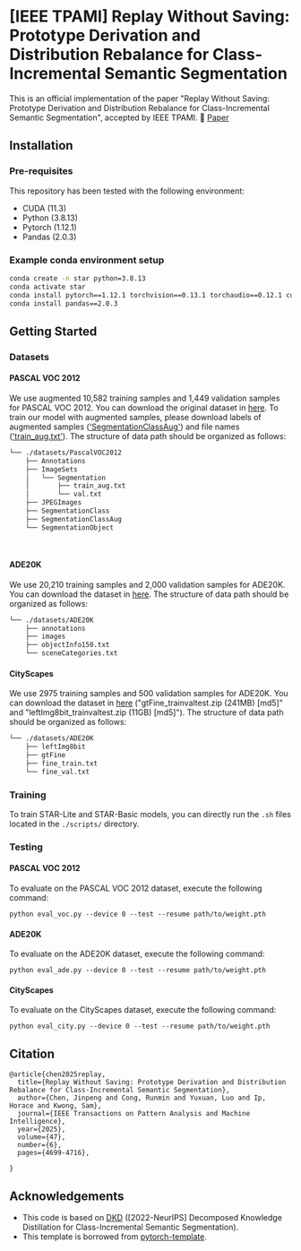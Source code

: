 # [IEEE TPAMI] Replay Without Saving: Prototype Derivation and Distribution Rebalance for Class-Incremental Semantic Segmentation

This is an official implementation of the paper "Replay Without Saving: Prototype Derivation and Distribution Rebalance for Class-Incremental Semantic Segmentation", accepted by IEEE TPAMI.
📝 [Paper](https://ieeexplore.ieee.org/document/10904177)

[//]: # (🤗 [Hugging Face]&#40;https://huggingface.co/jinpeng0528/STAR_TPAMI&#41;)

## Installation
### Pre-requisites
This repository has been tested with the following environment:
* CUDA (11.3)
* Python (3.8.13)
* Pytorch (1.12.1)
* Pandas (2.0.3)

### Example conda environment setup
```bash
conda create -n star python=3.8.13
conda activate star
conda install pytorch==1.12.1 torchvision==0.13.1 torchaudio==0.12.1 cudatoolkit=11.3 -c pytorch
conda install pandas==2.0.3
```

## Getting Started

### Datasets

#### PASCAL VOC 2012
We use augmented 10,582 training samples and 1,449 validation samples for PASCAL VOC 2012. You can download the original dataset in [here](http://host.robots.ox.ac.uk/pascal/VOC/voc2012/index.html#devkit). To train our model with augmented samples, please download labels of augmented samples (['SegmentationClassAug'](https://www.dropbox.com/s/oeu149j8qtbs1x0/SegmentationClassAug.zip)) and file names (['train_aug.txt'](https://github.com/cvlab-yonsei/DKD/releases/download/v1.0/train_aug.txt)). The structure of data path should be organized as follows:
```bash
└── ./datasets/PascalVOC2012
    ├── Annotations
    ├── ImageSets
    │   └── Segmentation
    │       ├── train_aug.txt
    │       └── val.txt
    ├── JPEGImages
    ├── SegmentationClass
    ├── SegmentationClassAug
    └── SegmentationObject
    
    
```

#### ADE20K
We use 20,210 training samples and 2,000 validation samples for ADE20K. You can download the dataset in [here](http://sceneparsing.csail.mit.edu/). The structure of data path should be organized as follows:
```bash
└── ./datasets/ADE20K
    ├── annotations
    ├── images
    ├── objectInfo150.txt
    └── sceneCategories.txt
```

#### CityScapes
We use 2975 training samples and 500 validation samples for ADE20K. You can download the dataset in [here](https://www.cityscapes-dataset.com/downloads/) ("gtFine_trainvaltest.zip (241MB) [md5]" and "leftImg8bit_trainvaltest.zip (11GB) [md5]"). The structure of data path should be organized as follows:
```bash
└── ./datasets/ADE20K
    ├── leftImg8bit
    ├── gtFine
    ├── fine_train.txt
    └── fine_val.txt
```

### Training
To train STAR-Lite and STAR-Basic models, you can directly run the `.sh` files located in the `./scripts/` directory.

### Testing
#### PASCAL VOC 2012
To evaluate on the PASCAL VOC 2012 dataset, execute the following command:
```Shell
python eval_voc.py --device 0 --test --resume path/to/weight.pth
```

[//]: # (Or, download our pretrained weights and corresponding `config.json` files provided below. Ensure that the config.json file is located in the same directory as the weight file.)

[//]: # ()
[//]: # (| Method<br>&#40;Overlapped&#41; |                                       19-1<br>&#40;2 steps&#41;                                       | 15-5<br>&#40;2 steps&#41; | 15-1<br>&#40;6 steps&#41; | 10-1<br>&#40;11 steps&#41; | 5-3<br>&#40;6 steps&#41; |)

[//]: # (|:-----------------------|:---------------------------------------------------------------------------------------------:|:-----------------:|:-----------------:|:------------------:|:----------------:|)

[//]: # (| STAR-Lite              |                                           [76.61]&#40;&#41;                                           |     [74.86]&#40;&#41;     |     [72.90]&#40;&#41;     |     [64.86]&#40;&#41;      |    [64.54]&#40;&#41;     |)

[//]: # (| STAR-Basic             | [77.02]&#40;&#41; |     [75.80]&#40;&#41;     |     [74.03]&#40;&#41;     |     [66.60]&#40;&#41;      |    [65.65]&#40;&#41;     |)

[//]: # (| STAR-Basic†             | [77.02]&#40;&#41; |     [75.80]&#40;&#41;     |     [74.03]&#40;&#41;     |     [66.60]&#40;&#41;      |    [65.65]&#40;&#41;     |)

[//]: # ()
[//]: # (| Method<br>&#40;Disjoint&#41; | 19-1<br>&#40;2 steps&#41; | 15-5<br>&#40;2 steps&#41; | 15-1<br>&#40;6 steps&#41; | )

[//]: # (|:---------------------|:-----------------:|:-----------------:|:-----------------:|)

[//]: # (| STAR-Lite            |     [76.38]&#40;&#41;     |     [73.48]&#40;&#41;     |     [70.77]&#40;&#41;     |)

[//]: # (| STAR-Basic           |     [76.73]&#40;&#41;     |     [73.79]&#40;&#41;     |     [71.18]&#40;&#41;     |)

[//]: # (| STAR-Basic†    |     [76.73]&#40;&#41;     |     [73.79]&#40;&#41;     |     [71.18]&#40;&#41;     |)


#### ADE20K
To evaluate on the ADE20K dataset, execute the following command:
```Shell
python eval_ade.py --device 0 --test --resume path/to/weight.pth
```

[//]: # (Or, download our pretrained weights and corresponding `config.json` files provided below. Ensure that the config.json file is located in the same directory as the weight file.)

[//]: # ()
[//]: # (| Method<br>&#40;Disjoint&#41; |                                      100-50<br>&#40;2 steps&#41;                                      | 100-10<br>&#40;2 steps&#41; | 50-50<br>&#40;6 steps&#41; | )

[//]: # (|:---------------------|:---------------------------------------------------------------------------------------------:|:-------------------:|:------------------:|)

[//]: # (| STAR-Lite            |                                           [36.39]&#40;&#41;                                           |      [34.91]&#40;&#41;     |     [34.44]&#40;&#41;     |)

[//]: # (| STAR-Basic           | [36.39]&#40;&#41; |      [34.91]&#40;&#41;      |     [34.44]&#40;&#41;    |)


#### CityScapes
To evaluate on the CityScapes dataset, execute the following command:
```Shell
python eval_city.py --device 0 --test --resume path/to/weight.pth
```

[//]: # (Or, download our pretrained weights and corresponding `config.json` files provided below. Ensure that the config.json file is located in the same directory as the weight file.)

[//]: # ()
[//]: # (| Method<br>&#40;Disjoint&#41; |                                       13-6<br>&#40;2 steps&#41;                                       |                                       13-1<br>&#40;2 steps&#41;                                       | )

[//]: # (|:---------------------|:---------------------------------------------------------------------------------------------:|:---------------------------------------------------------------------------------------------:|)

[//]: # (| STAR-Lite            | [36.39]&#40;&#41; | [34.91]&#40;&#41; |)

[//]: # (| STAR-Basic           | [36.39]&#40;&#41; | [34.91]&#40;&#41; |)


## Citation
```
@article{chen2025replay,
  title={Replay Without Saving: Prototype Derivation and Distribution Rebalance for Class-Incremental Semantic Segmentation},
  author={Chen, Jinpeng and Cong, Runmin and Yuxuan, Luo and Ip, Horace and Kwong, Sam},
  journal={IEEE Transactions on Pattern Analysis and Machine Intelligence}, 
  year={2025},
  volume={47},
  number={6},
  pages={4699-4716},

}
```

## Acknowledgements
* This code is based on [DKD](https://github.com/cvlab-yonsei/DKD) ([2022-NeurIPS] Decomposed Knowledge Distillation for Class-Incremental Semantic Segmentation).
* This template is borrowed from [pytorch-template](https://github.com/victoresque/pytorch-template).
